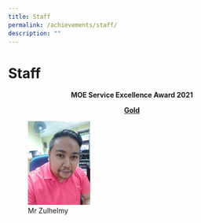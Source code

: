 ```yaml
---
title: Staff
permalink: /achievements/staff/
description: ""
---
```

# Staff

<p style="text-align: center;"><b>MOE Service Excellence Award 2021</b></p>

<p style="text-align: center;"><u><b>Gold</b></u></p>

<figure>
	<img src="/images/Achievements/Staff/zulhelmy.jpg"
     style="width:30%">
<figcaption>
	Mr Zulhelmy
	</figcaption>
</figure>